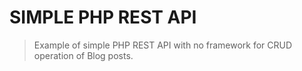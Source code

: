 # SIMPLE PHP REST API

> Example of simple PHP REST API with no framework for CRUD operation of Blog posts. 